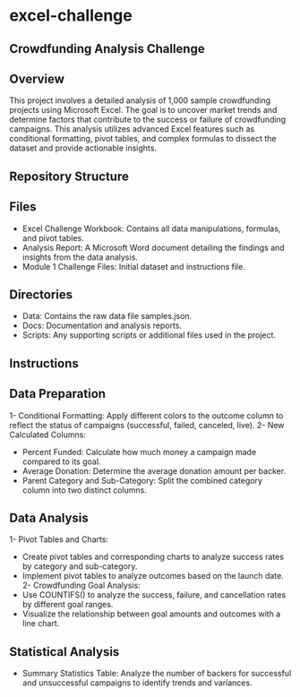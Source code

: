 # excel-challenge

## Crowdfunding Analysis Challenge

## Overview

This project involves a detailed analysis of 1,000 sample crowdfunding projects using Microsoft Excel. The goal is to uncover market trends and determine factors that contribute to the success or failure of crowdfunding campaigns. This analysis utilizes advanced Excel features such as conditional formatting, pivot tables, and complex formulas to dissect the dataset and provide actionable insights.

## Repository Structure

## Files
- Excel Challenge Workbook: Contains all data manipulations, formulas, and pivot tables.
- Analysis Report: A Microsoft Word document detailing the findings and insights from the data analysis.
- Module 1 Challenge Files: Initial dataset and instructions file.
## Directories
- Data: Contains the raw data file samples.json.
- Docs: Documentation and analysis reports.
- Scripts: Any supporting scripts or additional files used in the project.

## Instructions
## Data Preparation
1- Conditional Formatting: Apply different colors to the outcome column to reflect the status of campaigns (successful, failed, canceled, live).
2- New Calculated Columns:
- Percent Funded: Calculate how much money a campaign made compared to its goal.
- Average Donation: Determine the average donation amount per backer.
- Parent Category and Sub-Category: Split the combined category column into two distinct columns.
## Data Analysis
1- Pivot Tables and Charts:
- Create pivot tables and corresponding charts to analyze success rates by category and sub-category.
- Implement pivot tables to analyze outcomes based on the launch date.
2- Crowdfunding Goal Analysis:
- Use COUNTIFS() to analyze the success, failure, and cancellation rates by different goal ranges.
- Visualize the relationship between goal amounts and outcomes with a line chart.
## Statistical Analysis
- Summary Statistics Table: Analyze the number of backers for successful and unsuccessful campaigns to identify trends and variances.
